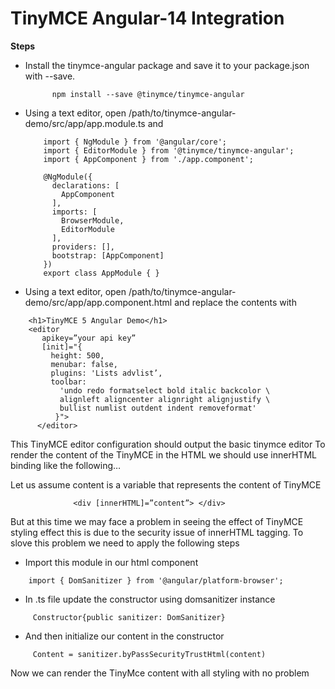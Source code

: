 #     **TinyMCE Angular-14 Integration**

**Steps**

- Install the tinymce-angular package and save it to your package.json with --save.

    ``` 
          npm install --save @tinymce/tinymce-angular
    ```
- Using a text editor, open /path/to/tinymce-angular-demo/src/app/app.module.ts and
  
   ``` import { BrowserModule } from '@angular/platform-browser';
       import { NgModule } from '@angular/core';
       import { EditorModule } from '@tinymce/tinymce-angular';
       import { AppComponent } from './app.component';

       @NgModule({
         declarations: [
           AppComponent
         ],
         imports: [
           BrowserModule,
           EditorModule
         ],
         providers: [],
         bootstrap: [AppComponent]
       })
       export class AppModule { } 
   ```
 - Using a text editor, open /path/to/tinymce-angular-demo/src/app/app.component.html and replace the contents with
 
  ```
      <h1>TinyMCE 5 Angular Demo</h1>
      <editor
         apikey=”your api key”
         [init]="{
           height: 500,
           menubar: false,
           plugins: 'Lists advlist’,
           toolbar:
             'undo redo formatselect bold italic backcolor \
             alignleft aligncenter alignright alignjustify \
             bullist numlist outdent indent removeformat'
            }">
        </editor>
  ```
  
  This TinyMCE editor configuration should output the basic tinymce editor
  To render the content of the TinyMCE in the HTML we should use innerHTML binding like the following…
  
  Let us assume content is a variable that represents the content of TinyMCE         
 ```             
               <div [innerHTML]=”content”> </div>
 ```
 But at this time we may face a problem in seeing the effect of TinyMCE    styling effect this is due to the security issue of innerHTML tagging. 
 To slove this problem we need to apply the following steps
 
- Import this module in our html component
```
    import { DomSanitizer } from '@angular/platform-browser';
```
- In .ts file update the constructor using domsanitizer instance
```
     Constructor{public sanitizer: DomSanitizer}
```
- And then initialize our content in the constructor
```
     Content = sanitizer.byPassSecurityTrustHtml(content) 
```
 Now we can render the TinyMce content with all styling with no problem
 
